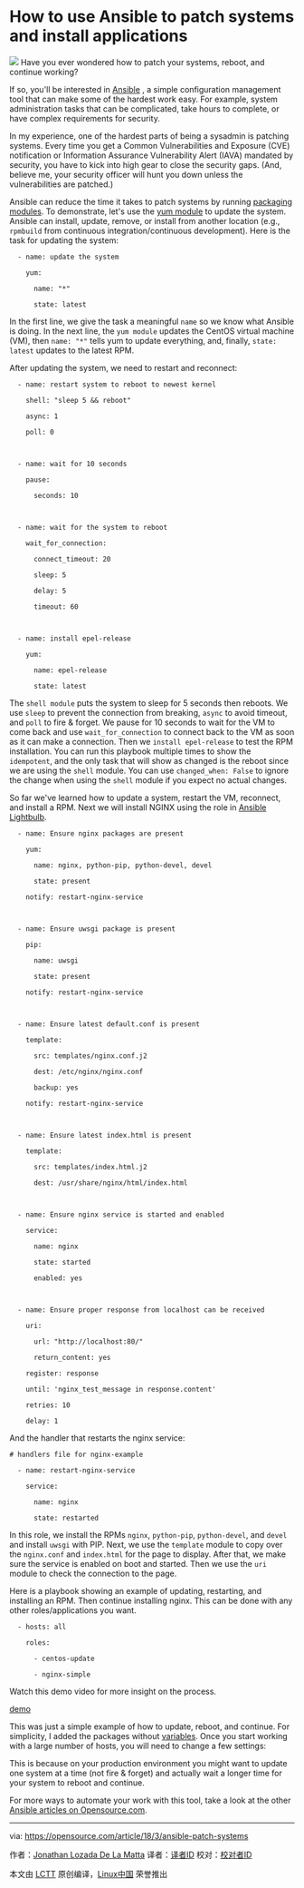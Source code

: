 How to use Ansible to patch systems and install applications
======

![](https://opensource.com/sites/default/files/styles/image-full-size/public/lead-images/tools_osyearbook2016_sysadmin_cc.png?itok=Y1AHCKI4)
Have you ever wondered how to patch your systems, reboot, and continue working?

If so, you'll be interested in [Ansible][1] , a simple configuration management tool that can make some of the hardest work easy. For example, system administration tasks that can be complicated, take hours to complete, or have complex requirements for security.

In my experience, one of the hardest parts of being a sysadmin is patching systems. Every time you get a Common Vulnerabilities and Exposure (CVE) notification or Information Assurance Vulnerability Alert (IAVA) mandated by security, you have to kick into high gear to close the security gaps. (And, believe me, your security officer will hunt you down unless the vulnerabilities are patched.)

Ansible can reduce the time it takes to patch systems by running [packaging modules][2]. To demonstrate, let's use the [yum module][3] to update the system. Ansible can install, update, remove, or install from another location (e.g., `rpmbuild` from continuous integration/continuous development). Here is the task for updating the system:
```
  - name: update the system

    yum:

      name: "*"

      state: latest

```

In the first line, we give the task a meaningful `name` so we know what Ansible is doing. In the next line, the `yum module` updates the CentOS virtual machine (VM), then `name: "*"` tells yum to update everything, and, finally, `state: latest` updates to the latest RPM.

After updating the system, we need to restart and reconnect:
```
  - name: restart system to reboot to newest kernel

    shell: "sleep 5 && reboot"

    async: 1

    poll: 0



  - name: wait for 10 seconds

    pause:

      seconds: 10



  - name: wait for the system to reboot

    wait_for_connection:

      connect_timeout: 20

      sleep: 5

      delay: 5

      timeout: 60



  - name: install epel-release

    yum:

      name: epel-release

      state: latest

```

The `shell module` puts the system to sleep for 5 seconds then reboots. We use `sleep` to prevent the connection from breaking, `async` to avoid timeout, and `poll` to fire & forget. We pause for 10 seconds to wait for the VM to come back and use `wait_for_connection` to connect back to the VM as soon as it can make a connection. Then we `install epel-release` to test the RPM installation. You can run this playbook multiple times to show the `idempotent`, and the only task that will show as changed is the reboot since we are using the `shell` module. You can use `changed_when: False` to ignore the change when using the `shell` module if you expect no actual changes.

So far we've learned how to update a system, restart the VM, reconnect, and install a RPM. Next we will install NGINX using the role in [Ansible Lightbulb][4].
```
  - name: Ensure nginx packages are present

    yum:

      name: nginx, python-pip, python-devel, devel

      state: present

    notify: restart-nginx-service



  - name: Ensure uwsgi package is present

    pip:

      name: uwsgi

      state: present

    notify: restart-nginx-service



  - name: Ensure latest default.conf is present

    template:

      src: templates/nginx.conf.j2

      dest: /etc/nginx/nginx.conf

      backup: yes

    notify: restart-nginx-service



  - name: Ensure latest index.html is present

    template:

      src: templates/index.html.j2

      dest: /usr/share/nginx/html/index.html



  - name: Ensure nginx service is started and enabled

    service:

      name: nginx

      state: started

      enabled: yes



  - name: Ensure proper response from localhost can be received

    uri:

      url: "http://localhost:80/"

      return_content: yes

    register: response

    until: 'nginx_test_message in response.content'

    retries: 10

    delay: 1

```

And the handler that restarts the nginx service:
```
# handlers file for nginx-example

  - name: restart-nginx-service

    service:

      name: nginx

      state: restarted

```

In this role, we install the RPMs `nginx`, `python-pip`, `python-devel`, and `devel` and install `uwsgi` with PIP. Next, we use the `template` module to copy over the `nginx.conf` and `index.html` for the page to display. After that, we make sure the service is enabled on boot and started. Then we use the `uri` module to check the connection to the page.

Here is a playbook showing an example of updating, restarting, and installing an RPM. Then continue installing nginx. This can be done with any other roles/applications you want.
```
  - hosts: all

    roles:

      - centos-update

      - nginx-simple

```

Watch this demo video for more insight on the process.

[demo](https://asciinema.org/a/166437/embed?)

This was just a simple example of how to update, reboot, and continue. For simplicity, I added the packages without [variables][5]. Once you start working with a large number of hosts, you will need to change a few settings:

This is because on your production environment you might want to update one system at a time (not fire & forget) and actually wait a longer time for your system to reboot and continue.

For more ways to automate your work with this tool, take a look at the other [Ansible articles on Opensource.com][6].

--------------------------------------------------------------------------------

via: https://opensource.com/article/18/3/ansible-patch-systems

作者：[Jonathan Lozada De La Matta][a]
译者：[译者ID](https://github.com/译者ID)
校对：[校对者ID](https://github.com/校对者ID)

本文由 [LCTT](https://github.com/LCTT/TranslateProject) 原创编译，[Linux中国](https://linux.cn/) 荣誉推出

[a]:https://opensource.com/users/jlozadad
[1]:https://www.ansible.com/overview/how-ansible-works
[2]:https://docs.ansible.com/ansible/latest/list_of_packaging_modules.html
[3]:https://docs.ansible.com/ansible/latest/yum_module.html
[4]:https://github.com/ansible/lightbulb/tree/master/examples/nginx-role
[5]:https://docs.ansible.com/ansible/latest/playbooks_variables.html
[6]:https://opensource.com/tags/ansible
